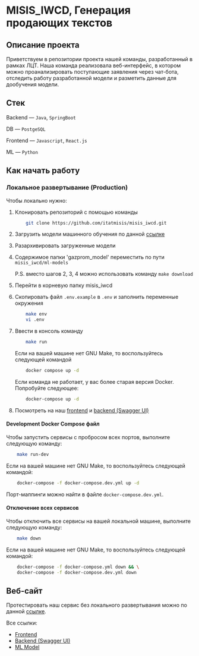 # MISIS_IWCD, Генерация продающих текстов

## Описание проекта

Приветствуем в репозитории проекта нашей команды, разработанный в рамках ЛЦТ. Наша команда реализовала веб-интерфейс, в котором можно проанализировать поступающие заявления через чат-бота, отследить работу разработанной модели и разметить данные для дообучения модели.

## Стек

Backend — `Java`, `SpringBoot`

DB — `PostgeSQL`

Frontend — `Javascript`, `React.js`

ML — `Python`

## Как начать работу

### Локальное развертывание (Production)

Чтобы локально нужно:

1. Клонировать репозиторий с помощью команды

    ```bash
        git clone https://github.com/itatmisis/misis_iwcd.git
    ```

2. Загрузить модели машинного обучения по данной [ссылке](https://drive.google.com/drive/folders/1smXcT4-RUJ2KZnRSBb66snQMQmmmmZ3l?usp=sharing)
3. Разархивировать загруженные модели
4. Содержимое папки 'gazprom_model' переместить по пути `misis_iwcd/ml-models`

    P.S. вместо шагов 2, 3, 4 можно использовать команду `make download`

5. Перейти в корневую папку misis_iwcd
6. Скопировать файл `.env.example` в `.env` и заполнить переменные окружения

    ```bash
        make env
        vi .env
    ```

7. Ввести в консоль команду

    ```bash
        make run
    ```

    Если на вашей машине нет GNU Make, то воспользуйтесь следующей командой

    ```bash
        docker compose up -d
    ```

    Если команда не работает, у вас более старая версия Docker. Попробуйте следующее:

    ```bash
        docker-compose up -d
    ```

8. Посмотреть на наш [frontend](http://localhost:8000) и [backend (Swagger UI)](http://localhost:8001/swagger-ui.html)

#### Development Docker Compose файл

Чтобы запустить сервисы с пробросом всех портов, выполните следующую команду:

```bash
    make run-dev
```

Если на вашей машине нет GNU Make, то воспользуйтесь следующей командой:

```bash
    docker-compose -f docker-compose.dev.yml up -d
```

Порт-маппинги можно найти в файле `docker-compose.dev.yml`.

#### Отключение всех сервисов

Чтобы отключить все сервисы на вашей локальной машине, выполните следующую команду:

```bash
    make down
```

Если на вашей машине нет GNU Make, то воспользуйтесь следующей командой:

```bash
    docker-compose -f docker-compose.yml down && \
    docker-compose -f docker-compose.dev.yml down
```

## Веб-сайт

Протестировать наш сервис без локального развертывания можно по данной [ссылке](https://iwcd.seizure.icu/).

Все ссылки:

- [Frontend](https://iwcd.seizure.icu/)
- [Backend (Swagger UI)](https://backend-iwcd.seizure.icu/swagger-ui.html)
- [ML Model](https://fastapi-backend-iwcd.seizure.icu/)
